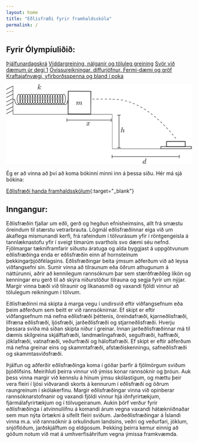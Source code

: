 ```yaml
---
layout: home
title: "Eðlisfræði fyrir framhaldsskóla"
permalink: /
---
```


## Fyrir Ólympíuliðið:

<a href="/assets/pdfs/oly-thjalfun/dagskra.pdf" target="_blank">
Þjálfunardagskrá</a>

<a href="/assets/pdfs/oly-thjalfun/dagur1.pdf" target="_blank">
Víddargreining, nálganir og töluleg greining</a>

<a href="/assets/pdfs/oly-thjalfun/svor1.pdf" target="_blank">
Svör við dæmum úr degi 1</a>

<a href="/assets/pdfs/oly-thjalfun/dagur2.pdf" target="_blank">
Óvissureikningar, diffurjöfnur, Fermi-dæmi og gröf</a>

<a href="/assets/pdfs/oly-thjalfun/dagur2.pdf" target="_blank">
Kraftajafnvægi, yfirborðsspenna og bland í poka</a>

![Physics Book Cover](forsidumynd.svg)

Ég er að vinna að því að koma bókinni minni inn á þessa síðu. Hér má sjá bókina:

[Eðlisfræði handa framhaldsskólum](assets/pdfs/allt.pdf){:target="_blank"}

## Inngangur:

Eðlisfræðin fjallar um eðli, gerð og hegðun efnisheimsins, allt frá smæstu öreindum til stærstu vetrarbrauta. Lögmál eðlisfræðinnar eiga við um ákaflega mismunandi kerfi, frá rafeindum í tölvurásum yfir í röntgengeisla á tannlæknastofu yfir í sveigt tímarúm svarthols svo dæmi séu nefnd. Fjölmargar tækniframfarir síðustu áratuga og alda byggjast á uppgötvunum eðlisfræðinga enda er eðlisfræðin einn af hornsteinum þekkingarþjóðfélagsins. Eðlisfræðingar beita ýmsum aðferðum við að leysa viðfangsefni sín. Sumir vinna að tilraunum eða öðrum athugunum á náttúrunni, aðrir að kennilegum rannsóknum þar sem stærðfræðileg líkön og kenningar eru gerð til að skýra niðurstöður tilrauna og segja fyrir um nýjar. Margir vinna bæði við tilraunir og líkanasmíð og vaxandi fjöldi vinnur að tölulegum reikningum í tölvum.

Eðlisfræðinni má skipta á marga vegu í undirsvið eftir viðfangsefnum eða þeim aðferðum sem beitt er við rannsóknirnar. Ef skipt er eftir viðfangsefnum má nefna eðlisfræði þéttenis, öreindafræði, kjarneðlisfræði, lífræna eðlisfræði, ljósfræði, jarðeðlisfræði og stjarneðlisfræði. Hverju þessara sviða má síðan skipta niður í greinar. Innan jarðeðlisfræðinnar má til dæmis skilgreina skjálftafræði, landmælingafræði, segulfræði, haffræði, jöklafræði, vatnafræði, veðurfræði og háloftafræði. Ef skipt er eftir aðferðum má nefna greinar eins og skammtafræði, afstæðiskenningu, safneðlisfræði og skammtasviðsfræði.

Þjálfun og aðferðir eðlisfræðinga koma í góðar þarfir á fjölmörgum sviðum þjóðlífsins. Meirihluti þeirra vinnur við ýmiss konar rannsóknir og þróun. Auk þess vinna margir við kennslu á hinum ýmsu skólastigum, og mættu þeir vera fleiri í ljósi viðvarandi skorts á kennurum í eðlisfræði og öðrum raungreinum í skólakerfinu. Margir eðlisfræðingar vinna við opinberar rannsóknarstofnanir og vaxandi fjöldi vinnur hjá iðnfyrirtækjum, fjármálafyrirtækjum og í tölvugeiranum. Aukin þörf verður fyrir eðlisfræðinga í atvinnulíifnu á komandi árum vegna vaxandi hátækniiðnaðar sem mun nýta örtækni á sífellt fleiri sviðum. Jarðeðlisfræðingar á Íslandi vinna m.a. við rannsóknir á orkulindum landsins, veðri og veðurfari, jöklum, snjóflóðum, jarðskjálftum og eldgosum. Þekking þeirra kemur einnig að góðum notum við mat á umhverfisáhrifum vegna ýmissa framkvæmda.